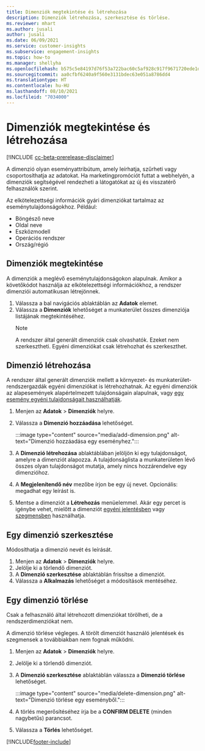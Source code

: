 ```yaml
---
title: Dimenziók megtekintése és létrehozása
description: Dimenziók létrehozása, szerkesztése és törlése.
ms.reviewer: mhart
ms.author: jusali
author: jusali
ms.date: 06/09/2021
ms.service: customer-insights
ms.subservice: engagement-insights
ms.topic: how-to
ms.manager: shellyha
ms.openlocfilehash: b575c5e84197d76f53a722bac60c5af928c917f9671720ede1de38c4a7478be4
ms.sourcegitcommit: aa0cfbf6240a9f560e3131bdec63e051a8786dd4
ms.translationtype: HT
ms.contentlocale: hu-HU
ms.lasthandoff: 08/10/2021
ms.locfileid: "7034000"
---
```

# <a name="view-and-create-dimensions"></a>Dimenziók megtekintése és létrehozása

[!INCLUDE [cc-beta-prerelease-disclaimer](includes/cc-beta-prerelease-disclaimer.md)]

A dimenzió olyan eseményattribútum, amely leírhatja, szűrheti vagy csoportosíthatja az adatokat. Ha marketingpromóciót futtat a webhelyén, a dimenziók segítségével rendezheti a látogatókat az új és visszatérő felhasználók szerint.  

Az elkötelezettségi információk gyári dimenziókat tartalmaz az eseménytulajdonságokhoz. Például:

- Böngésző neve
- Oldal neve
- Eszközmodell
- Operációs rendszer
- Ország/régió

## <a name="view-dimensions"></a>Dimenziók megtekintése

A dimenziók a meglévő eseménytulajdonságokon alapulnak. Amikor a követőkódot használja az elkötelezettségi információkhoz, a rendszer dimenziói automatikusan létrejönnek.

1. Válassza a bal navigációs ablaktáblán az **Adatok** elemet. 
1. Válassza a **Dimenziók** lehetőséget a munkaterület összes dimenziója listájának megtekintéséhez. 
   > [!NOTE]
   > A rendszer által generált dimenziók csak olvashatók. Ezeket nem szerkesztheti. Egyéni dimenziókat csak létrehozhat és szerkeszthet.

## <a name="create-a-dimension"></a>Dimenzió létrehozása

A rendszer által generált dimenziók mellett a környezet- és munkaterület-rendszergazdák egyéni dimenziókat is létrehozhatnak. Az egyéni dimenziók az alapesemények alapértelmezett tulajdonságain alapulnak, vagy [egy esemény egyéni tulajdonságait használhatják](advanced-SDK-implementation.md).

1. Menjen az **Adatok** > **Dimenziók** helyre.
1. Válassza a **Dimenzió hozzáadása** lehetőséget.

   :::image type="content" source="media/add-dimension.png" alt-text="Dimenzió hozzáadása egy eseményhez.":::

1. A **Dimenzió létrehozása** ablaktáblában jelöljön ki egy tulajdonságot, amelyre a dimenziót alapozza. A tulajdonságlista a munkaterületen lévő összes olyan tulajdonságot mutatja, amely nincs hozzárendelve egy dimenzióhoz.
1. A **Megjelenítendő név** mezőbe írjon be egy új nevet. Opcionális: megadhat egy leírást is.
1. Mentse a dimenziót a **Létrehozás** menüelemmel. Akár egy percet is igénybe vehet, mielőtt a dimenziót [egyéni jelentésben](custom-reports.md) vagy [szegmensben](segments.md) használhatja. 

## <a name="edit-a-dimension"></a>Egy dimenzió szerkesztése

Módosíthatja a dimenzió nevét és leírását.

1. Menjen az **Adatok** > **Dimenziók** helyre.
1. Jelölje ki a törlendő dimenziót.
1. A **Dimenzió szerkesztése** ablaktáblán frissítse a dimenziót.
1. Válassza a **Alkalmazás** lehetőséget a módosítások mentéséhez.

## <a name="delete-a-dimension"></a>Egy dimenzió törlése

Csak a felhasználó által létrehozott dimenziókat törölheti, de a rendszerdimenziókat nem.

A dimenzió törlése végleges. A törölt dimenziót használó jelentések és szegmensek a továbbiakban nem fognak működni. 

1. Menjen az **Adatok** > **Dimenziók** helyre.
1. Jelölje ki a törlendő dimenziót.
1. A **Dimenzió szerkesztése** ablaktáblán válassza a **Dimenzió törlése** lehetőséget.

   :::image type="content" source="media/delete-dimension.png" alt-text="Dimenzió törlése egy eseményből.":::

1. A törlés megerősítéséhez írja be a **CONFIRM DELETE** (minden nagybetűs) parancsot. 
1. Válassza a **Törlés** lehetőséget.

[!INCLUDE[footer-include](../includes/footer-banner.md)]
